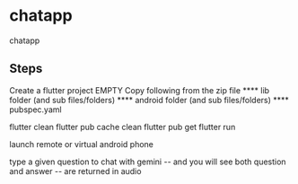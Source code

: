 # chatapp

chatapp

## Steps

Create a flutter project EMPTY
Copy following from the zip file
**** lib folder (and sub files/folders)
**** android folder (and sub files/folders)
**** pubspec.yaml

flutter clean
flutter pub cache clean
flutter pub get
flutter run

launch remote or virtual android phone

type a given question to chat with gemini -- 
and you will see both question and answer -- are returned in audio

